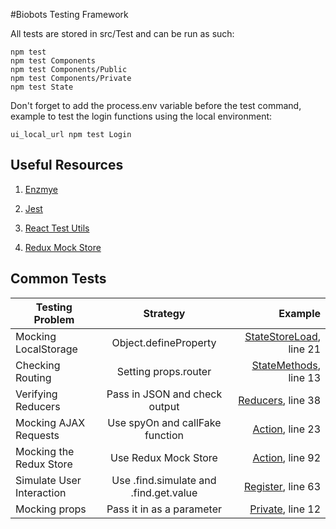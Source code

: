 #Biobots Testing Framework

All tests are stored in src/Test and can be run as such:
```
npm test
npm test Components
npm test Components/Public
npm test Components/Private
npm test State
```
Don't forget to add the process.env variable before the test command, example to test the login functions using the local environment:
```
ui_local_url npm test Login
```

## Useful Resources

1. [Enzmye](https://github.com/airbnb/enzyme)

2. [Jest](https://facebook.github.io/jest/docs/api.html)

3. [React Test Utils](https://facebook.github.io/react/docs/test-utils.html)

4. [Redux Mock Store](https://github.com/arnaudbenard/redux-mock-store)

## Common Tests

| Testing Problem | Strategy | Example |
| ------------- |:-------------:| -----:|
| Mocking LocalStorage | Object.defineProperty | [StateStoreLoad](https://github.com/biobotsdev/biobots-ui/blob/km-test_suites_2/src/Test/State/StateStoreLoad.test.js#L21), line 21 |
| Checking Routing | Setting props.router | [StateMethods](https://github.com/biobotsdev/biobots-ui/blob/km-test_suites_2/src/Test/State/StateMethods.test.js#L13), line 13|
| Verifying Reducers|Pass in JSON and check output| [Reducers](https://github.com/biobotsdev/biobots-ui/blob/km-test_suites_2/src/Test/State/Reducers.test.js#L38), line 38|
| Mocking AJAX Requests|Use spyOn and callFake function| [Action](https://github.com/biobotsdev/biobots-ui/blob/km-test_suites_2/src/Test/State/Action.test.js#L23), line 23|
| Mocking the Redux Store| Use Redux Mock Store| [Action](https://github.com/biobotsdev/biobots-ui/blob/km-test_suites_2/src/Test/State/Action.test.js#L92), line 92|
| Simulate User Interaction | Use .find.simulate and .find.get.value | [Register](https://github.com/biobotsdev/biobots-ui/blob/km-test_suites_2/src/Test/Components/Public/Register.test.js#L63), line 63 |
| Mocking props | Pass it in as a parameter | [Private](https://github.com/biobotsdev/biobots-ui/blob/km-test_suites_2/src/Test/Components/Private/Private.test.js#L12), line 12|

